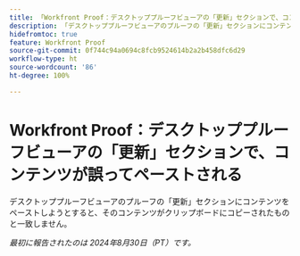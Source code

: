 ```yaml
---
title: 「Workfront Proof：デスクトッププルーフビューアの「更新」セクションで、コンテンツが誤ってペーストされる」
description: 「デスクトッププルーフビューアのプルーフの「更新」セクションにコンテンツをペーストしようとすると、そのコンテンツがクリップボードにコピーされたものと一致しません。」
hidefromtoc: true
feature: Workfront Proof
source-git-commit: 0f744c94a0694c8fcb9524614b2a2b458dfc6d29
workflow-type: ht
source-wordcount: '86'
ht-degree: 100%

---
```


# Workfront Proof：デスクトッププルーフビューアの「更新」セクションで、コンテンツが誤ってペーストされる

デスクトッププルーフビューアのプルーフの「更新」セクションにコンテンツをペーストしようとすると、そのコンテンツがクリップボードにコピーされたものと一致しません。

_最初に報告されたのは 2024年8月30日（PT）です。_

